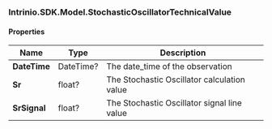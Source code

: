 [//]: # (CLASS:Intrinio.SDK.Model.StochasticOscillatorTechnicalValue)

[//]: # (KIND:object)

### Intrinio.SDK.Model.StochasticOscillatorTechnicalValue
#### Properties

[//]: # (START_DEFINITION)

Name | Type | Description
------------ | ------------- | -------------
**DateTime** | DateTime? | The date_time of the observation &nbsp;
**Sr** | float? | The Stochastic Oscillator calculation value &nbsp;
**SrSignal** | float? | The Stochastic Oscillator signal line value &nbsp;

[//]: # (END_DEFINITION)


